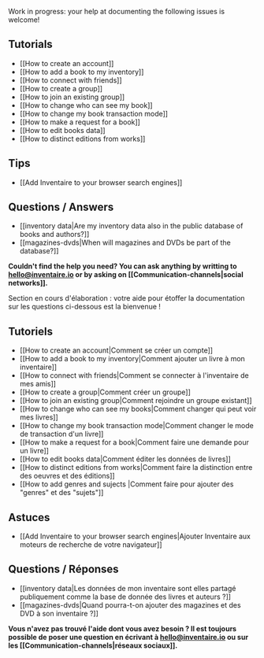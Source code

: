 <!-- LANG:EN, title="Frequently Asked Questions"-->
Work in progress: your help at documenting the following issues is welcome!

## Tutorials

* [[How to create an account]]
* [[How to add a book to my inventory]]
* [[How to connect with friends]]
* [[How to create a group]]
* [[How to join an existing group]]
* [[How to change who can see my book]]
* [[How to change my book transaction mode]]
* [[How to make a request for a book]]
* [[How to edit books data]]
* [[How to distinct editions from works]]

## Tips

* [[Add Inventaire to your browser search engines]]

## Questions / Answers

* [[inventory data|Are my inventory data also in the public database of books and authors?]]
* [[magazines-dvds|When will magazines and DVDs be part of the database?]]

**Couldn't find the help you need? You can ask anything by writting to [hello@inventaire.io](mailto:hello@inventaire.io) or by asking on [[Communication-channels|social networks]].**

<!-- LANG:FR, title="Foire Aux Questions"-->
Section en cours d'élaboration : votre aide pour étoffer la documentation sur les questions ci-dessous est la bienvenue !

## Tutoriels

* [[How to create an account|Comment se créer un compte]]
* [[How to add a book to my inventory|Comment ajouter un livre à mon inventaire]]
* [[How to connect with friends|Comment se connecter à l'inventaire de mes amis]]
* [[How to create a group|Comment créer un groupe]]
* [[How to join an existing group|Comment rejoindre un groupe existant]]
* [[How to change who can see my books|Comment changer qui peut voir mes livres]]
* [[How to change my book transaction mode|Comment changer le mode de transaction d'un livre]]
* [[How to make a request for a book|Comment faire une demande pour un livre]]
* [[How to edit books data|Comment éditer les données de livres]]
* [[How to distinct editions from works|Comment faire la distinction entre des oeuvres et des éditions]]
* [[How to add genres and sujects |Comment faire pour ajouter des "genres" et des "sujets"]]

## Astuces

* [[Add Inventaire to your browser search engines|Ajouter Inventaire aux moteurs de recherche de votre navigateur]]

## Questions / Réponses

* [[inventory data|Les données de mon inventaire sont elles partagé publiquement comme la base de donnée des livres et auteurs ?]]
* [[magazines-dvds|Quand pourra-t-on ajouter des magazines et des DVD à son inventaire ?]]

**Vous n'avez pas trouvé l'aide dont vous avez besoin ? Il est toujours possible de poser une question en écrivant à [hello@inventaire.io](mailto:hello@inventaire.io) ou sur les [[Communication-channels|réseaux sociaux]].**